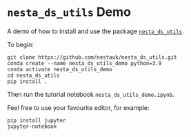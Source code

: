 # `nesta_ds_utils` Demo

A demo of how to install and use the package [`nesta_ds_utils`](https://github.com/nestauk/nesta_ds_utils).

To begin:

```
git clone https://github.com/nestauk/nesta_ds_utils.git
conda create --name nesta_ds_utils_demo python=3.9
conda activate nesta_ds_utils_demo
cd nesta_ds_utils
pip install . 
```

Then run the tutorial notebook `nesta_ds_utils_demo.ipynb`.

Feel free to use your favourite editor, for example: 

```
pip install jupyter
jupyter-notebook
```